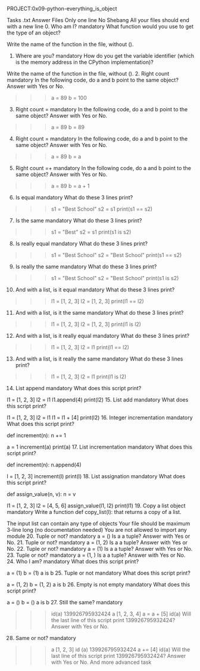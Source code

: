 PROJECT:0x09-python-everything_is_object


Tasks
.txt Answer Files
Only one line
No Shebang
All your files should end with a new line
0. Who am I?
mandatory
What function would you use to get the type of an object?

Write the name of the function in the file, without ().
1. Where are you?
mandatory
How do you get the variable identifier (which is the memory address in the CPython implementation)?

Write the name of the function in the file, without ().
2. Right count
mandatory
In the following code, do a and b point to the same object? Answer with Yes or No.

>>> a = 89
>>> b = 100
3. Right count =
mandatory
In the following code, do a and b point to the same object? Answer with Yes or No.

>>> a = 89
>>> b = 89
4. Right count =
mandatory
In the following code, do a and b point to the same object? Answer with Yes or No.

>>> a = 89
>>> b = a
5. Right count =+
mandatory
In the following code, do a and b point to the same object? Answer with Yes or No.

>>> a = 89
>>> b = a + 1
6. Is equal
mandatory
What do these 3 lines print?

>>> s1 = "Best School"
>>> s2 = s1
>>> print(s1 == s2)
7. Is the same
mandatory
What do these 3 lines print?

>>> s1 = "Best"
>>> s2 = s1
>>> print(s1 is s2)
8. Is really equal
mandatory
What do these 3 lines print?

>>> s1 = "Best School"
>>> s2 = "Best School"
>>> print(s1 == s2)
9. Is really the same
mandatory
What do these 3 lines print?

>>> s1 = "Best School"
>>> s2 = "Best School"
>>> print(s1 is s2)
10. And with a list, is it equal
mandatory
What do these 3 lines print?

>>> l1 = [1, 2, 3]
>>> l2 = [1, 2, 3] 
>>> print(l1 == l2)
11. And with a list, is it the same
mandatory
What do these 3 lines print?

>>> l1 = [1, 2, 3]
>>> l2 = [1, 2, 3] 
>>> print(l1 is l2)
12. And with a list, is it really equal
mandatory
What do these 3 lines print?

>>> l1 = [1, 2, 3]
>>> l2 = l1
>>> print(l1 == l2)
13. And with a list, is it really the same
mandatory
What do these 3 lines print?

>>> l1 = [1, 2, 3]
>>> l2 = l1
>>> print(l1 is l2)
14. List append
mandatory
What does this script print?

l1 = [1, 2, 3]
l2 = l1
l1.append(4)
print(l2)
15. List add
mandatory
What does this script print?

l1 = [1, 2, 3]
l2 = l1
l1 = l1 + [4]
print(l2)
16. Integer incrementation
mandatory
What does this script print?

def increment(n):
    n += 1

a = 1
increment(a)
print(a)
17. List incrementation
mandatory
What does this script print?

def increment(n):
    n.append(4)

l = [1, 2, 3]
increment(l)
print(l)
18. List assignation
mandatory
What does this script print?

def assign_value(n, v):
    n = v

l1 = [1, 2, 3]
l2 = [4, 5, 6]
assign_value(l1, l2)
print(l1)
19. Copy a list object
mandatory
Write a function def copy_list(l): that returns a copy of a list.

The input list can contain any type of objects
Your file should be maximum 3-line long (no documentation needed)
You are not allowed to import any module
20. Tuple or not?
mandatory
a = ()
Is a a tuple? Answer with Yes or No.
21. Tuple or not?
mandatory
a = (1, 2)
Is a a tuple? Answer with Yes or No.
22. Tuple or not?
mandatory
a = (1)
Is a a tuple? Answer with Yes or No.
23. Tuple or not?
mandatory
a = (1, )
Is a a tuple? Answer with Yes or No.
24. Who I am?
mandatory
What does this script print?

a = (1)
b = (1)
a is b
25. Tuple or not
mandatory
What does this script print?

a = (1, 2)
b = (1, 2)
a is b
26. Empty is not empty
mandatory
What does this script print?

a = ()
b = ()
a is b
27. Still the same?
mandatory
>>> id(a)
139926795932424
>>> a
[1, 2, 3, 4]
>>> a = a + [5]
>>> id(a)
Will the last line of this script print 139926795932424? Answer with Yes or No.
28. Same or not?
mandatory
>>> a
[1, 2, 3]
>>> id (a)
139926795932424
>>> a += [4]
>>> id(a)
Will the last line of this script print 139926795932424? Answer with Yes or No.
And more advanced task
